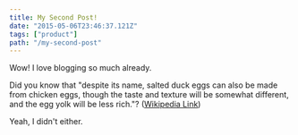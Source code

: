 ```yaml
---
title: My Second Post!
date: "2015-05-06T23:46:37.121Z"
tags: ["product"]
path: "/my-second-post"
---
```


Wow! I love blogging so much already.

Did you know that "despite its name, salted duck eggs can also be made from
chicken eggs, though the taste and texture will be somewhat different, and the
egg yolk will be less rich."?
([Wikipedia Link](http://en.wikipedia.org/wiki/Salted_duck_egg))

Yeah, I didn't either.
